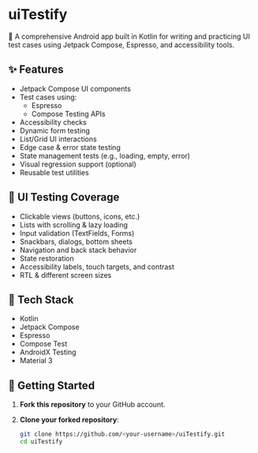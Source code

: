 # uiTestify

🚀 A comprehensive Android app built in Kotlin for writing and practicing UI test cases using Jetpack Compose, Espresso, and accessibility tools.

## ✨ Features

- Jetpack Compose UI components
- Test cases using:
  - Espresso
  - Compose Testing APIs
- Accessibility checks
- Dynamic form testing
- List/Grid UI interactions
- Edge case & error state testing
- State management tests (e.g., loading, empty, error)
- Visual regression support (optional)
- Reusable test utilities

## 🧪 UI Testing Coverage

- Clickable views (buttons, icons, etc.)
- Lists with scrolling & lazy loading
- Input validation (TextFields, Forms)
- Snackbars, dialogs, bottom sheets
- Navigation and back stack behavior
- State restoration
- Accessibility labels, touch targets, and contrast
- RTL & different screen sizes

## 📱 Tech Stack

- Kotlin
- Jetpack Compose
- Espresso
- Compose Test
- AndroidX Testing
- Material 3

## 🚀 Getting Started

1. **Fork this repository** to your GitHub account.

2. **Clone your forked repository**:
   ```bash
   git clone https://github.com/<your-username>/uiTestify.git
   cd uiTestify
